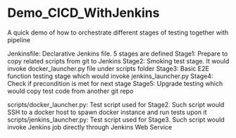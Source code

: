 # Demo_CICD_WithJenkins
A quick demo of how to orchestrate different stages of testing together with pipeline

Jenkinsfile: Declarative Jenkins file. 5 stages are defined
             Stage1: Prepare to copy related scripts from git to Jenkins
             Stage2: Smoking test stage. It would invoke docker_launcher.py file under scripts folder
             Stage3: Basic E2E function testing stage which would invoke jenkins_launcher.py
             Stage4: Check if precondition is met for next stage
             Stage5: Upgrade testing which would copy test code from another git repo

scripts/docker_launcher.py: Test script used for Stage2. Such script would SSH to a docker host to
                            spawn docker instance and run tests upon it
scripts/jenkins_launcher.py: Test script used for Stage3. Such script would invoke Jenkins job directly 
                             through Jenkins Web Service
